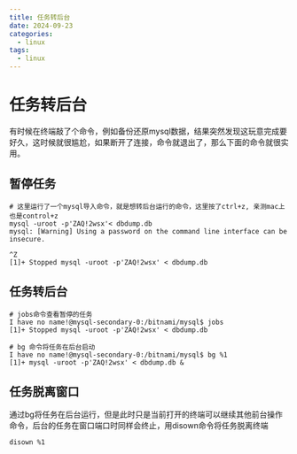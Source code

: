```yaml
---
title: 任务转后台
date: 2024-09-23
categories:
  - linux
tags:
  - linux
---
```

# 任务转后台
有时候在终端敲了个命令，例如备份还原mysql数据，结果突然发现这玩意完成要好久，这时候就很尴尬，如果断开了连接，命令就退出了，那么下面的命令就很实用。

## 暂停任务

```shell
# 这里运行了一个mysql导入命令，就是想转后台运行的命令，这里按了ctrl+z, 亲测mac上也是control+z
mysql -uroot -p'ZAQ!2wsx'< dbdump.db
mysql: [Warning] Using a password on the command line interface can be insecure.

^Z
[1]+ Stopped mysql -uroot -p'ZAQ!2wsx' < dbdump.db

```

## 任务转后台


```shell
# jobs命令查看暂停的任务
I have no name!@mysql-secondary-0:/bitnami/mysql$ jobs
[1]+ Stopped mysql -uroot -p'ZAQ!2wsx' < dbdump.db

# bg 命令将任务在后台启动
I have no name!@mysql-secondary-0:/bitnami/mysql$ bg %1 
[1]+ mysql -uroot -p'ZAQ!2wsx' < dbdump.db &
```


## 任务脱离窗口

通过bg将任务在后台运行，但是此时只是当前打开的终端可以继续其他前台操作命令，后台的任务在窗口端口时同样会终止，用disown命令将任务脱离终端
```
disown %1
```